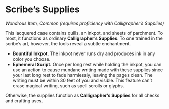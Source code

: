 # Scribe&rsquo;s Supplies

*Wondrous Item, Common (requires proficiency with Calligrapher&rsquo;s Supplies)*

This lacquered case contains quills, an inkpot, and sheets of parchment. To most, it functions as ordinary **Calligrapher&rsquo;s Supplies**. To one trained in the scribe&rsquo;s art, however, the tools reveal a subtle enchantment.

- **Bountiful Inkpot.** The inkpot never runs dry and produces ink in any color you choose.
- **Ephemeral Script.** Once per long rest while holding the inkpot, you can use an action to cause mundane writing made with these supplies since your last long rest to fade harmlessly, leaving the pages clean. The writing must be within 30 feet of you and visible. This feature can’t erase magical writing, such as spell scrolls or glyphs.

Otherwise, the supplies function as **Calligrapher&rsquo;s Supplies** for all checks and crafting uses.

